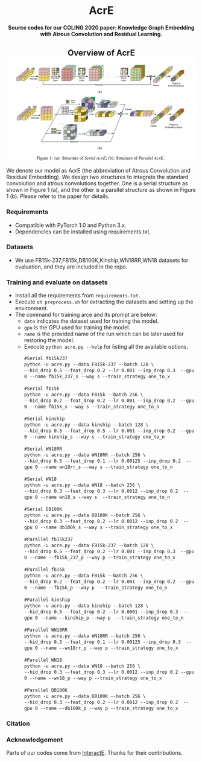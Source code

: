 <h1 align="center">AcrE</h1>
<h4 align="center">Source codes for our COLING 2020 paper: Knowledge Graph Embedding with Atrous Convolution and Residual Learning.
</h4>
<h2 align="center">
  Overview of AcrE
  <img align="center"  src="./overview.png" alt="...">
</h2>
We denote our model as AcrE (the abbreviation of Atrous Convolution and Residual Embedding). We design two structures to integrate the standard convolution and atrous convolutions together.
One is a serial structure as shown in Figure 1 (a), and the other is a parallel structure as shown in Figure
1 (b). Please refer to the paper for details.

### Requirements
* Compatible with PyTorch 1.0 and Python 3.x.
* Dependencies can be installed using requirements.txt.

### Datasets
* We use FB15k-237,FB15k,DB100K,Kinship,WN18RR,WN18 datasets for evaluation, and they are included in the repo.

### Training and evaluate on datasets
* Install all the requirements from `requirements.txt.`
* Execute `sh preprocess.sh` for extracting the datasets and setting up the environment.
* The command for training arce and its prompt are below:
  - `data` indicates the dataset used for training the model.
  - `gpu` is the GPU used for training the model.
  - `name` is the provided name of the run which can be later used for restoring the model.
  - Execute `python acre.py --help` for listing all the available options.
	```
	#Serial fb15k237
	python -u acre.py --data FB15k-237 --batch 128 \
	--hid_drop 0.5 --feat_drop 0.2 --lr 0.001 --inp_drop 0.3  --gpu 0 --name fb15k_237_s --way s --train_strategy one_to_x

	#Serial fb15k
	python -u acre.py --data FB15k --batch 256 \
	--hid_drop 0.2 --feat_drop 0.2 --lr 0.001 --inp_drop 0.2  --gpu 0 --name fb15k_s --way s --train_strategy one_to_n

	#Serial kinship
	python -u acre.py --data kinship --batch 128 \
	--hid_drop 0.5 --feat_drop 0.5 --lr 0.001 --inp_drop 0.2  --gpu 0 --name kinship_s --way s --train_strategy one_to_n

	#Serial WN18RR
	python -u acre.py --data WN18RR --batch 256 \
	--hid_drop 0.5 --feat_drop 0.1 --lr 0.00125 --inp_drop 0.2  --gpu 0 --name wn18rr_s --way s --train_strategy one_to_n

	#Serial WN18
	python -u acre.py --data WN18 --batch 256 \
	--hid_drop 0.3 --feat_drop 0.3 --lr 0.0012 --inp_drop 0.2  --gpu 0 --name wn18_s --way s  --train_strategy one_to_n

	#Serial DB100K
	python -u acre.py --data DB100K --batch 256 \
	--hid_drop 0.3 --feat_drop 0.2 --lr 0.0012 --inp_drop 0.2  --gpu 0 --name db100k_s --way s --train_strategy one_to_x

	#Parallel fb15k237
	python -u acre.py --data FB15k-237 --batch 128 \
	--hid_drop 0.5 --feat_drop 0.2 --lr 0.001 --inp_drop 0.3  --gpu 0 --name --fb15k_237_p --way p --train_strategy one_to_x

	#Parallel fb15k
	python -u acre.py --data FB15k --batch 256 \
	--hid_drop 0.2 --feat_drop 0.2 --lr 0.001 --inp_drop 0.2  --gpu 0 --name --fb15k_p --way p  --train_strategy one_to_n

	#Parallel kinship
	python -u acre.py --data kinship --batch 128 \
	--hid_drop 0.5 --feat_drop 0.2 --lr 0.0001 --inp_drop 0.3  --gpu 0 --name --kinship_p --way p  --train_strategy one_to_n

	#Parallel WN18RR
	python -u acre.py --data WN18RR --batch 256 \
	--hid_drop 0.5 --feat_drop 0.1 --lr 0.00125 --inp_drop 0.3  --gpu 0 --name --wn18rr_p --way p --train_strategy one_to_x

	#Parallel WN18
	python -u acre.py --data WN18 --batch 256 \
	--hid_drop 0.3 --feat_drop 0.3 --lr 0.0012 --inp_drop 0.2 --gpu 0 --name --wn18_p --way p --train_strategy one_to_x

	#Parallel DB100K
	python -u acre.py --data DB100K --batch 256 \
	--hid_drop 0.3 --feat_drop 0.2 --lr 0.0012 --inp_drop 0.2  --gpu 0 --name --db100k_p --way p --train_strategy one_to_x
	```
### Citation

### Acknowledgement
Parts of our codes come from [InteractE](https://github.com/malllabiisc/InteractE). Thanks for their contributions.

